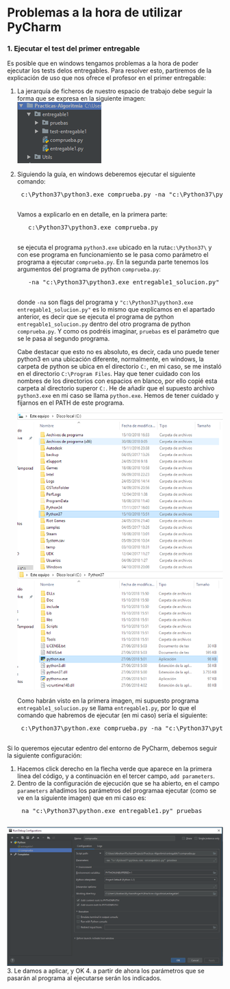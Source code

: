 # Problemas a la hora de utilizar PyCharm

### 1. Ejecutar el test del primer entregable
  
Es posible que en windows tengamos problemas a la hora de poder ejecutar los tests delos entregables.
Para resolver esto, partiremos de la explicación de uso que nos ofrece el profesor en el primer entregable:
  
1. La jerarquía de ficheros de nuestro espacio de trabajo debe seguir la forma que se expresa en la siguiente imagen:
![jerarquia.png](images/jerarquiaFicherosEnt1.png)

2. Siguiendo la guía, en windows deberemos ejecutar el siguiente comando:<br>

    <pre>
    c:\Python37\python3.exe comprueba.py -na "c:\Python37\python3.exe entregable1_solucion.py" pruebas
    </pre>

    Vamos a explicarlo en en detalle, en la primera parte:  
      <pre>
      c:\Python37\python3.exe comprueba.py
      </pre> 
      se ejecuta el programa `python3.exe` ubicado en la ruta`c:\Python37\` y con ese programa en funcionamiento se le pasa como parámetro el programa a ejecutar `comprueba.py`.
      En la segunda parte tenemos los argumentos del programa de python `comprueba.py`: 
      <pre>
      -na "c:\Python37\python3.exe entregable1_solucion.py" pruebas
      </pre>
      donde `-na` son flags del programa y `"c:\Python37\python3.exe entregable1_solucion.py"` es lo mismo que explicamos en el   apartado anterior, es decir que se ejecuta el programa de python `entregable1_solucion.py` dentro del otro programa de python `comprueba.py`.
      Y como os podréis imaginar, `pruebas` es el parámetro que se le pasa al segundo programa.
      
      Cabe destacar que esto no es absoluto, es decir, cada uno puede tener python3 en una ubicación diferente, normalmente, en windows, la carpeta de python se ubica en el directorio `C:`, en mi caso, se me instaló en el directorio `C:\Program Files`. Hay que tener cuidado con los nombres de los directorios con espacios en blanco, por ello copié esta carpeta al directorio superor `C:`.
      He de añadir que el supuesto archivo `python3.exe` en mi caso se llama `python.exe`. Hemos de tener cuidado y fijarnos en el PATH de este programa.
      
      ![python37path.png](images/python37Path.png)
      ![python.png](images/python.png)
      
      Como habrán visto en la primera imagen, mi supuesto programa `entregable1_solucion.py` se llama `entregable1.py`, por lo que el comando que habremos de ejecutar (en mi caso) sería el siguiente:
      
    <pre>
    c:\Python37\python.exe comprueba.py -na "c:\Python37\python.exe entregable1.py" pruebas
    </pre>
      
  Si lo queremos ejecutar edentro del entorno de PyCharm, debemos seguir la siguiente configuración:
  1. Hacemos click derecho en la flecha verde que aparece en la primera línea del código, y a continuación en el tercer campo, `add parameters`.
  2. Dentro de la configuración de ejecución que se ha abierto, en el campo `parameters` añadimos los parámetros del programaa ejecutar (como se ve en la siguiente imagen) que en mi caso es: 
  <pre>
    na "c:\Python37\python.exe entregable1.py" pruebas
  </pre>
  ![configuracion.png](images/configuracion.png)
  3. Le damos a aplicar, y OK
  4. a partir de ahora los parámetros que se pasarán al programa al ejecutarse serán los indicados.
